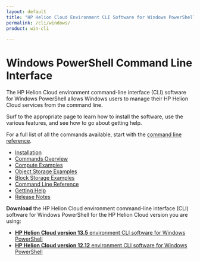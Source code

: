 ```yaml
---
layout: default
title: "HP Helion Cloud Environment CLI Software for Windows PowerShell"
permalink: /cli/windows/
product: win-cli

---
```

# Windows PowerShell Command Line Interface

The HP Helion Cloud environment command-line interface (CLI) software for Windows PowerShell allows Windows users to manage their HP Helion Cloud services from the command line.

Surf to the appropriate page to learn how to install the software, use the various features, and see how to go about getting help.  

For a full list of all the commands available, start with the [command line reference](/cli/windows/reference).

+ [Installation](/cli/windows/installation)
+ [Commands Overview](/cli/windows/commands)
+ [Compute Examples](/cli/windows/compute)
+ [Object Storage Examples](/cli/windows/containers-and-folders)
+ [Block Storage Examples](/cli/windows/block-storage)
+ [Command Line Reference](/cli/windows/reference)
+ [Getting Help](/cli/windows/help)
+ [Release Notes](/cli/windows/release-notes)

**Download** the HP Helion Cloud environment command-line interface (CLI) software for Windows PowerShell for the HP Helion Cloud version you are using:

+ [**HP Helion Cloud version 13.5** environment CLI software for Windows PowerShell](/file/WinCLI-1.3.5.7.zip)
+ [**HP Helion Cloud version 12.12** environment CLI software for Windows PowerShell](/file/WinCLI-1.3.3.9.zip)
